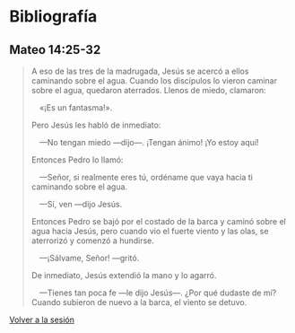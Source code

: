 # Bibliografía

## Mateo 14:25-32

> A eso de las tres de la madrugada, Jesús se acercó a ellos caminando sobre el agua. Cuando los discípulos lo vieron caminar sobre el agua, quedaron aterrados. Llenos de miedo, clamaron:
>
> &emsp;«¡Es un fantasma!».
>
> Pero Jesús les habló de inmediato:
>
> &emsp;—No tengan miedo —dijo—. ¡Tengan ánimo! ¡Yo estoy aquí!
>
>Entonces Pedro lo llamó:
>
>&emsp;—Señor, si realmente eres tú, ordéname que vaya hacia ti caminando sobre el agua.
>
>&emsp;—Sí, ven —dijo Jesús.
>
>Entonces Pedro se bajó por el costado de la barca y caminó sobre el agua hacia Jesús, pero cuando vio el fuerte viento y las olas, se aterrorizó y comenzó a hundirse.
>
>&emsp;—¡Sálvame, Señor! —gritó.
>
>De inmediato, Jesús extendió la mano y lo agarró.
>
>&emsp;—Tienes tan poca fe —le dijo Jesús—. ¿Por qué dudaste de mí? Cuando subieron de nuevo a la barca, el viento se detuvo.

[Volver a la sesión](./sesion1.md#la-importancia-de-pedro)